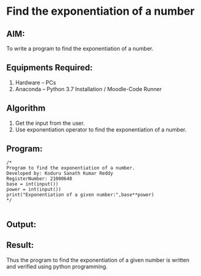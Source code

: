 # Find the exponentiation of a number

## AIM:
To write a program to find the exponentiation of a number.

## Equipments Required:
1. Hardware – PCs
2. Anaconda – Python 3.7 Installation / Moodle-Code Runner

## Algorithm
1. Get the input from the user.
2. Use exponentiation operator to find the exponentiation of a number.

## Program:
```
/*
Program to find the exponentiation of a number.
Developed by: Koduru Sanath Kumar Reddy
RegisterNumber: 21000648
base = int(input())
power = int(input())
print("Exponentiation of a given number:",base**power)
*/


```

## Output:



## Result:
Thus the program to find the exponentiation of a given number is written and verified using python programming.
